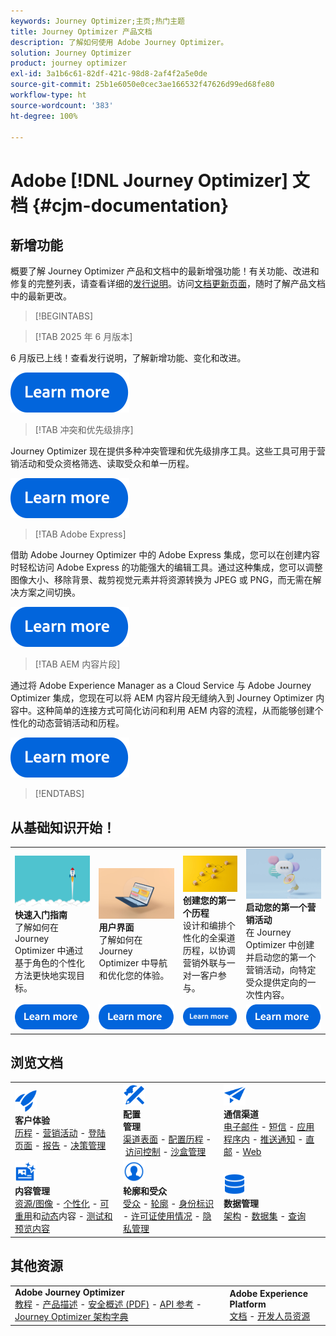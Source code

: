 ```yaml
---
keywords: Journey Optimizer;主页;热门主题
title: Journey Optimizer 产品文档
description: 了解如何使用 Adobe Journey Optimizer。
solution: Journey Optimizer
product: journey optimizer
exl-id: 3a1b6c61-82df-421c-98d8-2af4f2a5e0de
source-git-commit: 25b1e6050e0cec3ae166532f47626d99ed68fe80
workflow-type: ht
source-wordcount: '383'
ht-degree: 100%

---
```


# Adobe [!DNL Journey Optimizer] 文档 {#cjm-documentation}

## 新增功能

概要了解 Journey Optimizer 产品和文档中的最新增强功能！有关功能、改进和修复的完整列表，请查看详细的[发行说明](using/rn/release-notes.md)。访问[文档更新页面](using/rn/documentation-updates.md)，随时了解产品文档中的最新更改。

>[!BEGINTABS]

>[!TAB 2025 年 6 月版本]

6 月版已上线！查看发行说明，了解新增功能、变化和改进。

[![了解详情](using/assets/do-not-localize/learn-more-button.svg)](using/rn/release-notes.md)

>[!TAB 冲突和优先级排序]

Journey Optimizer 现在提供多种冲突管理和优先级排序工具。这些工具可用于营销活动和受众资格筛选、读取受众和单一历程。

[![了解详情](using/assets/do-not-localize/learn-more-button.svg)](using/conflict-prioritization/gs-conflict-prioritization.md)

>[!TAB Adobe Express]

借助 Adobe Journey Optimizer 中的 Adobe Express 集成，您可以在创建内容时轻松访问 Adobe Express 的功能强大的编辑工具。通过这种集成，您可以调整图像大小、移除背景、裁剪视觉元素并将资源转换为 JPEG 或 PNG，而无需在解决方案之间切换。

[![了解详情](using/assets/do-not-localize/learn-more-button.svg)](using/integrations/express.md)

<!--
>[!TAB AI Assistant]

Immerse yourself in a hands-on experience with our [AI Assistant](../help/using/content-management/gs-generative.md) live feature preview, designed to let you explore its features firsthand and fully understand its capabilities.

[![learn more](using/assets/do-not-localize/try-it-button.svg)](https://experienceleague.adobe.com/zh-hans/apps/journey-optimizer/ai-assistant-content-accelerator){target="_blank"}-->

>[!TAB AEM 内容片段]

通过将 Adobe Experience Manager as a Cloud Service 与 Adobe Journey Optimizer 集成，您现在可以将 AEM 内容片段无缝纳入到 Journey Optimizer 内容中。这种简单的连接方式可简化访问和利用 AEM 内容的流程，从而能够创建个性化的动态营销活动和历程。

[![了解详情](using/assets/do-not-localize/learn-more-button.svg)](using/integrations/aem-fragments.md)


>[!ENDTABS]

## 从基础知识开始！

<table style="table-layout:fixed">
  <tr style="border: 0;">
    <td>
    <a href="using/start/quick-start.md"><img src="using/assets/do-not-localize/start-quick.png"></a>
    <div><strong>快速入门指南</strong><br/>了解如何在 Journey Optimizer 中通过基于角色的个性化方法更快地实现目标。</div>
    </td>
    <td>
    <a href="using/start/user-interface.md"><img src="using/assets/do-not-localize/start-interface.jpeg"></a>
    <div><strong>用户界面</strong><br/>了解如何在 Journey Optimizer 中导航和优化您的体验。</div>
    </td>
    <td>
    <a href="using/building-journeys/journey-gs.md"><img src="using/assets/do-not-localize/start-journey.jpeg"></a>
    <div><strong>创建您的第一个历程</strong><br/>设计和编排个性化的全渠道历程，以协调营销外联与一对一客户参与。 
    </div>
    </td>
    <td>
    <a href="using/campaigns/create-campaign.md"><img src="using/assets/do-not-localize/start-campaign.jpeg"></a>
    <div><strong>启动您的第一个营销活动</strong><br/>在 Journey Optimizer 中创建并启动您的第一个营销活动，向特定受众提供定向的一次性内容。</div>
    </td>
  </tr>
  <tr style="border: 0;">
    <td align="center"><a href="using/start/quick-start.md"><img src="using/assets/do-not-localize/learn-more-button.svg"></a></td>
    <td align="center"><a href="using/start/user-interface.md"><img src="using/assets/do-not-localize/learn-more-button.svg"></a></td>
    <td align="center"><a href="using/building-journeys/journey-gs.md"><img src="using/assets/do-not-localize/learn-more-button.svg"></a></td>
    <td align="center"><a href="using/campaigns/create-campaign.md"><img src="using/assets/do-not-localize/learn-more-button.svg"></a></td>
    </tr>
</table>

## 浏览文档

<table style="table-layout:auto">
  <tr style="border: 0;">
    <td>
      <img src="using/assets/do-not-localize/icon-quick-start.svg" width="35px"><br/>
      <strong>客户体验</strong><br/><a href="using/building-journeys/journey.md">历程</a> - <a href="using/campaigns/get-started-with-campaigns.md">营销活动</a> - <a href="using/landing-pages/get-started-lp.md">登陆页面</a> - <a href="using/reports/live-report.md">报告</a> - <a href="using/offers/get-started/starting-offer-decisioning.md">决策管理</a>
    </td>
    <td>
      <img src="using/assets/do-not-localize/icon-configure.svg" width="35px"><br/>
      <strong>配置<br/>管理</strong><br/><a href="using/configuration/channel-surfaces.md">渠道表面</a> - <a href="using/configuration/about-data-sources-events-actions.md">配置历程</a> - <a href="using/administration/permissions-overview.md">访问控制</a> - <a href="using/administration/sandboxes.md">沙盒管理</a>
    </td>
    <td>
      <img src="using/assets/do-not-localize/icon-campaign.svg" width="35px"><br/>
      <strong>通信渠道</strong><br/><a href="using/email/get-started-email.md">电子邮件</a> - <a href="using/sms/get-started-sms.md">短信</a> - <a href="using/in-app/get-started-in-app.md">应用程序内</a> - <a href="using/push/get-started-push.md">推送通知</a> - <a href="using/direct-mail/get-started-direct-mail.md">直邮</a> - <a href="using/web/get-started-web.md">Web</a>
    </td>
  </tr>
  <tr style="border: 0;">
    <td>
      <img src="using/assets/do-not-localize/icon-content.svg" width="35px"><br/>
      <strong>内容管理</strong><br/><a href="using/integrations/assets.md">资源/图像</a> - <a href="using/personalization/personalize.md">个性化</a> - <a href="using/content-management/content-templates.md">可重用</a>和<a href="using/personalization/dynamic-content.md">动态</a>内容 - <a href="using/content-management/preview-test.md">测试和预览内容</a>
    </td>
    <td>
      <img src="using/assets/do-not-localize/icon_profile-audience.svg" width="35px"><br/>
      <strong>轮廓和受众</strong><br/><a href="using/audience/about-audiences.md">受众</a> - <a href="using/audience/get-started-profiles.md">轮廓</a> - <a href="using/audience/get-started-identity.md">身份标识</a> - <a href="using/audience/license-usage.md">许可证使用情况</a> - <a href="using/privacy/get-started-privacy.md">隐私管理</a>
    </td>
    <td>
      <img src="using/assets/do-not-localize/icon-data.svg" width="35px"><br/>
      <strong>数据管理</strong><br/><a href="using/data/get-started-schemas.md">架构</a> - <a href="using/data/get-started-datasets.md">数据集</a> - <a href="using/data/get-started-queries.md">查询</a>
    </td>
  </tr>
</table>

## 其他资源

<table style="table-layout:fixed"><tr style="border: 0;">
<td><strong>Adobe Journey Optimizer</strong><br/>
<a href="https://experienceleague.adobe.com/docs/journey-optimizer-learn/tutorials/overview.html?lang=zh-Hans" target="_blank">教程</a> - <a href="https://helpx.adobe.com/cn/legal/product-descriptions/adobe-journey-optimizer.html" target="_blank">产品描述</a> - <a href="https://www.adobe.com/content/dam/cc/en/security/pdfs/AJO_SecurityOverview.pdf" target="_blank">安全概述 (PDF)</a> - <a href="https://developer.adobe.com/journey-optimizer-apis/" target="_blank">API 参考</a> - <a href="https://experienceleague.adobe.com/tools/ajo-schemas/schema-dictionary.html?lang=zh-Hans" target="_blank">Journey Optimizer 架构字典</a>

</td>
<td><strong>Adobe Experience Platform</strong><br/>
<a href="https://experienceleague.adobe.com/docs/experience-platform/landing/home.html?lang=zh-Hans" target="_blank">文档</a> - <a href="https://www.adobe.com/cn/experience-platform/documentation-and-developer-resources.html" target="_blank">开发人员资源</a>
</td>
</tr></table>

<!--table style="table-layout:auto"><tr style="border: 0;"><td><img src="using/assets/do-not-localize/newsletter.png"></td><td>
<b>Stay informed and elevate your Adobe Journey Optimizer experience!</b><br/>Sign up for our quarterly newsletter. Gain exclusive access to the latest product updates, captivating stories, real-world use cases, valuable tips, and more – all delivered directly to your inbox every quarter. <a href="https://www.adobe.com/subscription/Adobe_Journey_Optimizer_NL.html">Sign up today!</a></td></tr></table-->
